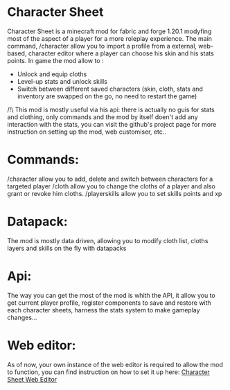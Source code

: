 # Character Sheet 
Character Sheet is a minecraft mod for fabric and forge 1.20.1 modyfing most of the aspect of a player for a more roleplay experience. The main command, /character allow you to import a profile from a external, web-based, character editor where a player can choose his skin and his stats points. In game the mod allow to :
- Unlock and equip cloths
- Level-up stats and unlock skills
- Switch between different saved characters (skin, cloth, stats and inventory are swapped on the go, no need to restart the game)

/!\ This mod is mostly useful via his api: there is actually no guis for stats and clothing, only commands and the mod by itself doen't add any interaction with the stats, you can visit the github's project page for more instruction on setting up the mod, web customiser, etc..

# Commands: 
/character allow you to add, delete and switch between characters for a targeted player
/cloth allow you to change the cloths of a player and also grant or revoke him cloths.
/playerskills allow you to set skills points and xp

# Datapack:
The mod is mostly data driven, allowing you to modify cloth list, cloths layers and skills on the fly with datapacks

# Api:
The way you can get the most of the mod is whith the API, it allow you to get current player profile, register components to save and restore with each character sheets, harness the stats system to make gameplay changes...

# Web editor:
As of now, your own instance of the web editor is required to allow the mod to function, you can find instruction on how to set it up here: [Character Sheet Web Editor](https://github.com/Diamssword/character_sheet_web_editor)